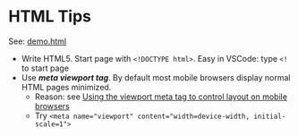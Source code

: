 # HTML Tips

See: [demo.html](../../src/html/demo.html) 

- Write HTML5. Start page with `<!DOCTYPE html>`. Easy in VSCode: type `<!` to start page
- Use ***meta viewport tag***. By default most mobile browsers display normal HTML pages minimized.
  - Reason: see [Using the viewport meta tag to control layout on mobile browsers](https://developer.mozilla.org/en-US/docs/Web/HTML/Viewport_meta_tag)
  - Try `<meta name="viewport" content="width=device-width, initial-scale=1">`